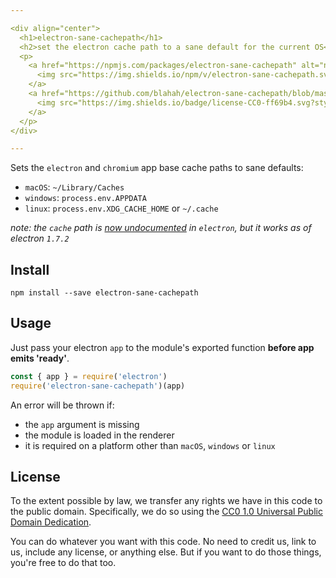 ```yaml
---

<div align="center">
  <h1>electron-sane-cachepath</h1>
  <h2>set the electron cache path to a sane default for the current OS</h2>
  <p>
    <a href="https://npmjs.com/packages/electron-sane-cachepath" alt="npm package">
      <img src="https://img.shields.io/npm/v/electron-sane-cachepath.svg?style=flat-square">
    </a>
    <a href="https://github.com/blahah/electron-sane-cachepath/blob/master/LICENSE" alt="CC0 public domain">
      <img src="https://img.shields.io/badge/license-CC0-ff69b4.svg?style=flat-square">
    </a>
  </p>
</div>

---
```


Sets the `electron` and `chromium` app base cache paths to sane defaults:

- `macOS`: `~/Library/Caches`
- `windows`: `process.env.APPDATA`
- `linux`: `process.env.XDG_CACHE_HOME` or `~/.cache`

*note: the `cache` path is [now undocumented](https://github.com/electron/electron/commit/3d4318e15e757cf26377637ee1240d5b87cde39c) in `electron`, but it works as of electron `1.7.2`*

## Install

```
npm install --save electron-sane-cachepath
```

## Usage

Just pass your electron `app` to the module's exported function **before app emits 'ready'**.

``` js
const { app } = require('electron')
require('electron-sane-cachepath')(app)
```

An error will be thrown if:

- the `app` argument is missing
- the module is loaded in the renderer
- it is required on a platform other than `macOS`, `windows` or `linux`

## License

To the extent possible by law, we transfer any rights we have in this code to the public domain. Specifically, we do so using the [CC0 1.0 Universal Public Domain Dedication](https://creativecommons.org/publicdomain/zero/1.0/).

You can do whatever you want with this code. No need to credit us, link to us, include any license, or anything else. But if you want to do those things, you're free to do that too.
